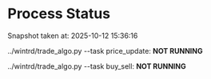 # Process Status

Snapshot taken at: 2025-10-12 15:36:16

../wintrd/trade_algo.py --task price_update: **NOT RUNNING**

../wintrd/trade_algo.py --task buy_sell: **NOT RUNNING**

